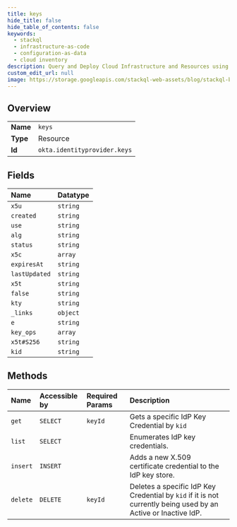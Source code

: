 ```yaml
---
title: keys
hide_title: false
hide_table_of_contents: false
keywords:
  - stackql
  - infrastructure-as-code
  - configuration-as-data
  - cloud inventory
description: Query and Deploy Cloud Infrastructure and Resources using SQL
custom_edit_url: null
image: https://storage.googleapis.com/stackql-web-assets/blog/stackql-blog-post-featured-image.png
---
```

  
    

## Overview
<table><tbody>
<tr><td><b>Name</b></td><td><code>keys</code></td></tr>
<tr><td><b>Type</b></td><td>Resource</td></tr>
<tr><td><b>Id</b></td><td><code>okta.identityprovider.keys</code></td></tr>
</tbody></table>

## Fields
| Name | Datatype |
|:-----|:---------|
| `x5u` | `string` |
| `created` | `string` |
| `use` | `string` |
| `alg` | `string` |
| `status` | `string` |
| `x5c` | `array` |
| `expiresAt` | `string` |
| `lastUpdated` | `string` |
| `x5t` | `string` |
| `false` | `string` |
| `kty` | `string` |
| `_links` | `object` |
| `e` | `string` |
| `key_ops` | `array` |
| `x5t#S256` | `string` |
| `kid` | `string` |
## Methods
| Name | Accessible by | Required Params | Description |
|:-----|:--------------|:----------------|:------------|
| `get` | `SELECT` | `keyId` | Gets a specific IdP Key Credential by `kid` |
| `list` | `SELECT` |  | Enumerates IdP key credentials. |
| `insert` | `INSERT` |  | Adds a new X.509 certificate credential to the IdP key store. |
| `delete` | `DELETE` | `keyId` | Deletes a specific IdP Key Credential by `kid` if it is not currently being used by an Active or Inactive IdP. |
